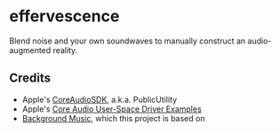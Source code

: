 # effervescence
Blend noise and your own soundwaves to manually construct an audio-augmented reality.

## Credits
- Apple's [CoreAudioSDK](https://github.com/nerrons/CoreAudioSDK), a.k.a. PublicUtility
- Apple's [Core Audio User-Space Driver Examples](https://developer.apple.com/library/archive/samplecode/AudioDriverExamples/Introduction/Intro.html#//apple_ref/doc/uid/DTS40013590)
- [Background Music](https://github.com/kyleneideck/BackgroundMusic), which this project is based on

